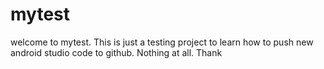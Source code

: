 # mytest

welcome to mytest.
This is just a testing project to learn how to push new android studio code to github. Nothing at all. Thank

